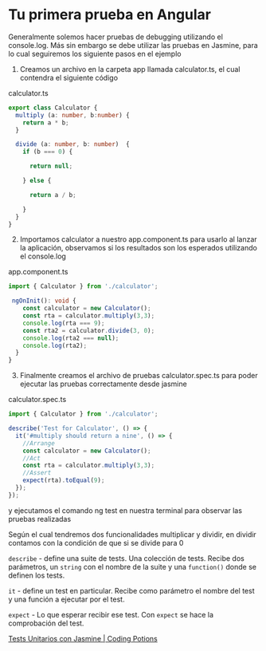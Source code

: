 # Tu primera prueba en Angular

Generalmente solemos hacer pruebas de debugging utilizando el console.log.
Más sin embargo se debe utilizar las pruebas en Jasmine, para lo cual seguiremos los siguiente pasos en el ejemplo

1. Creamos un archivo en la carpeta app llamada calculator.ts, el cual contendra el siguiente código

calculator.ts
```ts
export class Calculator {
  multiply (a: number, b:number) {
    return a * b;
  }

  divide (a: number, b: number)  {
    if (b === 0) {

      return null;

    } else {

      return a / b;

    }
  }
}
```

2. Importamos calculator a nuestro app.component.ts para usarlo al lanzar la aplicación, observamos si los resultados son los esperados utilizando el console.log 

app.component.ts
```ts
import { Calculator } from './calculator';

 ngOnInit(): void {
    const calculator = new Calculator();
    const rta = calculator.multiply(3,3);
    console.log(rta === 9);
    const rta2 = calculator.divide(3, 0);
    console.log(rta2 === null);
    console.log(rta2);
  }
}
```

3. Finalmente creamos el archivo de pruebas calculator.spec.ts para poder ejecutar las pruebas correctamente desde jasmine

calculator.spec.ts
```ts
import { Calculator } from './calculator';

describe('Test for Calculator', () => {
  it('#multiply should return a nine', () => {
    //Arrange
    const calculator = new Calculator();
    //Act
    const rta = calculator.multiply(3,3);
    //Assert
    expect(rta).toEqual(9);
  });
});
```

y ejecutamos el comando ng test en nuestra terminal para observar las pruebas realizadas

Según el cual tendremos dos funcionalidades multiplicar y dividir, en dividir contamos con la condición de que si se divide para 0 

`describe` - define una suite de tests. Una colección de tests. Recibe dos parámetros, un `string` con el nombre de la suite y una `function()` donde se definen los tests.

`it` - define un test en particular. Recibe como parámetro el nombre del test y una función a ejecutar por el test.

`expect` - Lo que esperar recibir ese test. Con `expect` se hace la comprobación del test.

[Tests Unitarios con Jasmine | Coding Potions](https://codingpotions.com/angular-testing)

